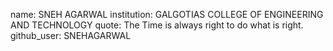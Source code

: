 name: SNEH AGARWAL
institution: GALGOTIAS COLLEGE OF ENGINEERING AND TECHNOLOGY
quote: The Time is always right to do what is right.
github_user: SNEHAGARWAL
